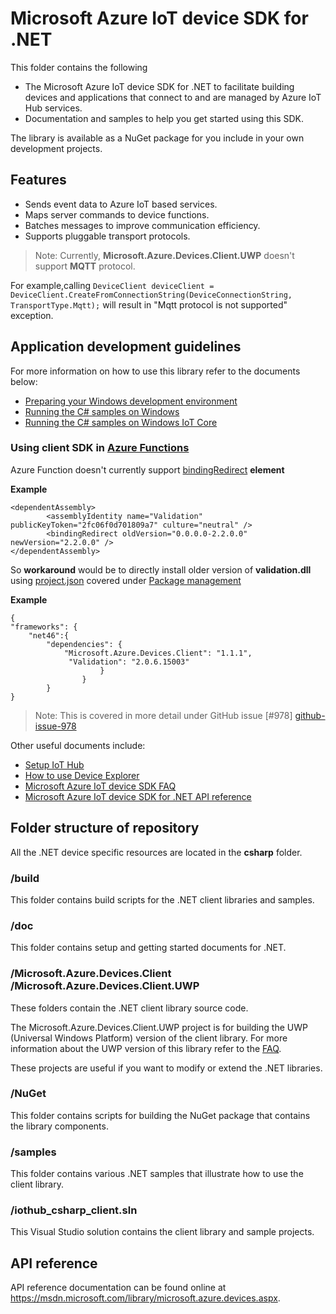 # Microsoft Azure IoT device SDK for .NET

This folder contains the following
* The Microsoft Azure IoT device SDK for .NET to facilitate building devices and applications that connect to and are managed by Azure IoT Hub services.
* Documentation and samples to help you get started using this SDK.

The library is available as a NuGet package for you include in your own development projects.

## Features

 * Sends event data to Azure IoT based services.
 * Maps server commands to device functions.
 * Batches messages to improve communication efficiency.
 * Supports pluggable transport protocols.

> Note: Currently, **Microsoft.Azure.Devices.Client.UWP** doesn't support  **MQTT** protocol.

For example,calling `DeviceClient deviceClient = DeviceClient.CreateFromConnectionString(DeviceConnectionString, TransportType.Mqtt);` will result in "Mqtt protocol is not supported" exception.

## Application development guidelines
For more information on how to use this library refer to the documents below:
- [Preparing your Windows development environment][devbox-setup]
- [Running the C# samples on Windows][run-sample-on-desktop-windows]
- [Running the C# samples on Windows IoT Core][run-sample-on-windows-iot-core]

### Using client SDK in [Azure Functions][azure-functions]
Azure Function doesn't currently support [bindingRedirect][binding-redirect] **element**

**Example**

```
<dependentAssembly>
        <assemblyIdentity name="Validation" publicKeyToken="2fc06f0d701809a7" culture="neutral" />
        <bindingRedirect oldVersion="0.0.0.0-2.2.0.0" newVersion="2.2.0.0" />
</dependentAssembly>
```

So **workaround** would be to directly install older version of **validation.dll** using [project.json][project-json] covered under [Package management][package-management] 

**Example**

```
{
"frameworks": {
    "net46":{
        "dependencies": {
            "Microsoft.Azure.Devices.Client": "1.1.1",
             "Validation": "2.0.6.15003"
                    }
                }
        }
}
```
> Note: This is covered in more detail under GitHub issue [#978] [github-issue-978]

Other useful documents include:
- [Setup IoT Hub][setup-iothub]
- [How to use Device Explorer][device-explorer]
- [Microsoft Azure IoT device SDK FAQ][faq-doc]
- [Microsoft Azure IoT device SDK for .NET API reference][dotnet-api-ref]


## Folder structure of repository

All the .NET device specific resources are located in the **csharp** folder.

### /build

This folder contains build scripts for the .NET client libraries and samples.

### /doc

This folder contains setup and getting started documents for .NET.

### /Microsoft.Azure.Devices.Client  /Microsoft.Azure.Devices.Client.UWP

These folders contain the .NET client library source code.

The Microsoft.Azure.Devices.Client.UWP project is for building the UWP (Universal Windows Platform) version of the client library. For more information about the UWP version of this library refer to the [FAQ][faq-doc].

These projects are useful if you want to modify or extend the .NET libraries.

### /NuGet

This folder contains scripts for building the NuGet package that contains the library components.

### /samples

This folder contains various .NET samples that illustrate how to use the client library.

### /iothub_csharp_client.sln

This Visual Studio solution contains the client library and sample projects.

## API reference

API reference documentation can be found online at https://msdn.microsoft.com/library/microsoft.azure.devices.aspx.

[setup-iothub]: ../doc/setup_iothub.md
[devbox-setup]: ./doc/devbox_setup.md
[run-sample-on-desktop-windows]: ../../doc/get_started/windows-desktop-csharp.md
[run-sample-on-windows-iot-core]: ../../doc/get_started/windows10-iotcore-csharp.md
[device-explorer]: ../tools/DeviceExplorer/readme.md
[faq-doc]: ../doc/faq.md
[dotnet-api-ref]: https://msdn.microsoft.com/library/microsoft.azure.devices.aspx
[azure-functions]: https://azure.microsoft.com/en-us/services/functions/
[binding-redirect]:https://msdn.microsoft.com/en-us/library/eftw1fys(v=vs.110).aspx
[github-issue-978]: https://github.com/Azure/azure-iot-sdks/issues/978
[project-json]:https://docs.microsoft.com/en-us/azure/azure-functions/functions-reference-csharp
[package-management]: https://docs.microsoft.com/en-us/azure/azure-functions/functions-reference-csharp#package-management

